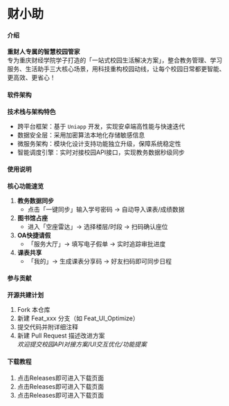 
# 财小助

#### 介绍
**重财人专属的智慧校园管家**  
专为重庆财经学院学子打造的「一站式校园生活解决方案」，整合教务管理、学习服务、生活助手三大核心场景，用科技重构校园动线，让每个校园日常都更智能、更高效、更省心！

#### 软件架构
**技术栈与架构特色**  
- 跨平台框架：基于 `Uniapp` 开发，实现安卓端高性能与快速迭代  
- 数据安全层：采用加密算法本地化存储敏感信息  
- 微服务架构：模块化设计支持功能独立升级，保障系统稳定性  
- 智能调度引擎：实时对接校园API接口，实现教务数据秒级同步

#### 使用说明
**核心功能速览**  
1. **教务数据同步**  
   - 点击「一键同步」输入学号密码 → 自动导入课表/成绩数据  
2. **图书馆占座**  
   - 进入「空座雷达」→ 选择楼层/时段 → 扫码确认座位  
3. **OA快捷请假**  
   - 「服务大厅」→ 填写电子假单 → 实时追踪审批进度  
4. **课表共享**  
   - 「我的」→ 生成课表分享码 → 好友扫码即可同步日程  

#### 参与贡献
**开源共建计划**  
1. Fork 本仓库  
2. 新建 Feat_xxx 分支（如 Feat_UI_Optimize）  
3. 提交代码并附详细注释  
4. 新建 Pull Request 描述改进方案  
*欢迎提交校园API对接方案/UI交互优化/功能提案*

#### 下载教程
1. 点击Releases即可进入下载页面  
2. 点击Releases即可进入下载页面    
3. 点击Releases即可进入下载页面  

